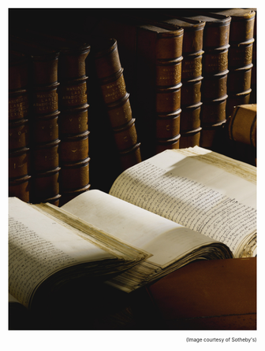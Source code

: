 <div align="center" style="max-width : 100%;max-height : 100%">
<img src="images/Lexicon35.png"></img>
<p style="font-size : x-small;text-align : right">(Image courtesy of Sotheby's)</p>
</div>
<br/>
